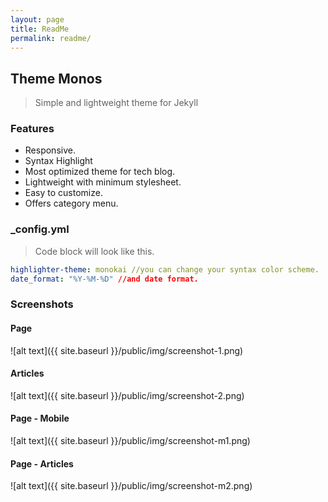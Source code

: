 ```yaml
---
layout: page
title: ReadMe
permalink: readme/
---
```


## Theme Monos
> Simple and lightweight theme for Jekyll

### Features
- Responsive.
- Syntax Highlight
- Most optimized theme for tech blog.
- Lightweight with minimum stylesheet.
- Easy to customize.
- Offers category menu.

### _config.yml
> Code block will look like this.
```yml
highlighter-theme: monokai //you can change your syntax color scheme.
date_format: "%Y-%M-%D" //and date format.
```

### Screenshots
#### Page
![alt text]({{ site.baseurl }}/public/img/screenshot-1.png)
#### Articles
![alt text]({{ site.baseurl }}/public/img/screenshot-2.png)
#### Page - Mobile
![alt text]({{ site.baseurl }}/public/img/screenshot-m1.png)
#### Page - Articles
![alt text]({{ site.baseurl }}/public/img/screenshot-m2.png)
